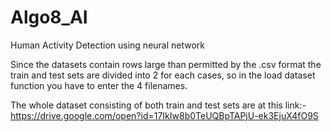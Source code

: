 # Algo8_AI
Human Activity Detection using neural network

Since the datasets contain rows large than permitted by the .csv format the train and test sets are divided into 2 for each cases, so in the load dataset function you have to enter the 4 filenames.

The whole dataset consisting of both train and test sets are at this link:- https://drive.google.com/open?id=17IkIw8b0TeUQBpTAPjU-ek3EjuX4fO9S


